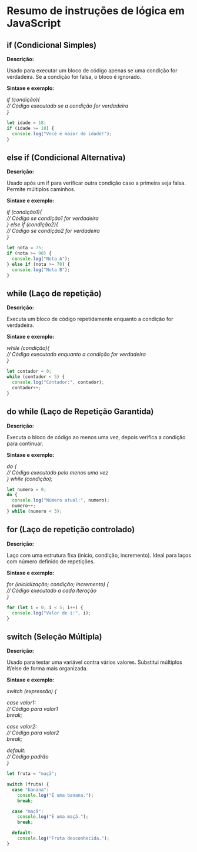 # Resumo de instruções de lógica em JavaScript

## if (Condicional Simples)

**Descrição:**

Usado para executar um bloco de código apenas se uma condição for verdadeira.
Se a condição for falsa, o bloco é ignorado.

**Sintaxe e exemplo:**

_if (condição){ <br>
// Código executado se a condição for verdadeira<br>
}_

```javascript
let idade = 18;
if (idade >= 18) {
  console.log("Você é maior de idade!");
}
```

## else if (Condicional Alternativa)

**Descrição:**

Usado após um if para verificar outra condição caso a primeira seja falsa.
Permite múltiplos caminhos.

**Sintaxe e exemplo:**

_if (condição1){<br>
// Código se condição1 for verdadeira<br>
} else if (condição2){<br>
// Código se condição2 for verdadeira<br>
}_

```javascript
let nota = 75;
if (nota >= 90) {
  console.log("Nota A");
} else if (nota >= 70) {
  console.log("Nota B");
}
```

## while (Laço de repetição)

**Descrição:**

Executa um bloco de código repetidamente enquanto a condição for verdadeira.

**Sintaxe e exemplo:**

_while (condição){<br>
// Código executado enquanto a condição for verdadeira<br>
}_

```javascript
let contador = 0;
while (contador < 5) {
  console.log("Contador:", contador);
  contador++;
}
```

## do while (Laço de Repetição Garantida)

**Descrição:**

Executa o bloco de código ao menos uma vez, depois verifica a condição para continuar.

**Sintaxe e exemplo:**

_do {<br>
// Código executado pelo menos uma vez<br>
} while (condição);_

```javascript
let numero = 0;
do {
  console.log("Número atual:", numero);
  numero++;
} while (numero < 3);
```

## for (Laço de repetição controlado)

**Descrição:**

Laço com uma estrutura fixa (início, condição, incremento). Ideal para laços com número definido
de repetições.

**Sintaxe e exemplo:**

_for (inicialização; condição; incremento) {<br>
// Código executado a cada iteração<br>
}_

```javascript
for (let i = 0; i < 5; i++) {
  console.log("Valor de i:", i);
}
```

## switch (Seleção Múltipla)

**Descrição:**

Usado para testar uma variável contra vários valores. Substitui múltiplos if/else de forma mais organizada.

**Sintaxe e exemplo:**

_switch (expressão) { <br><p>
case valor1:<br>
// Código para valor1<br>
break;<br><p>
case valor2:<br>
// Código para valor2<br>
break;<br><p>
default:<br>
// Código padrão<br>
}_

```javascript
let fruta = "maçã";

switch (fruta) {
  case "banana":
    console.log("É uma banana.");
    break;

  case "maçã":
    console.log("É uma maçã.");
    break;

  default:
    console.log("Fruta desconhecida.");
}
```
